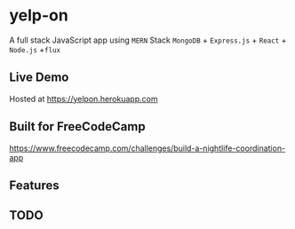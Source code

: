 # yelp-on
A full stack JavaScript app using `MERN` Stack `MongoDB` + `Express.js` + `React` + `Node.js` +`flux`

## Live Demo
Hosted at https://yelpon.herokuapp.com

## Built for FreeCodeCamp
https://www.freecodecamp.com/challenges/build-a-nightlife-coordination-app

## Features

## TODO
